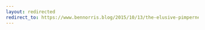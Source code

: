 ```yaml
---
layout: redirected
redirect_to: https://www.bennorris.blog/2015/10/13/the-elusive-pimpernel.html
---
```

